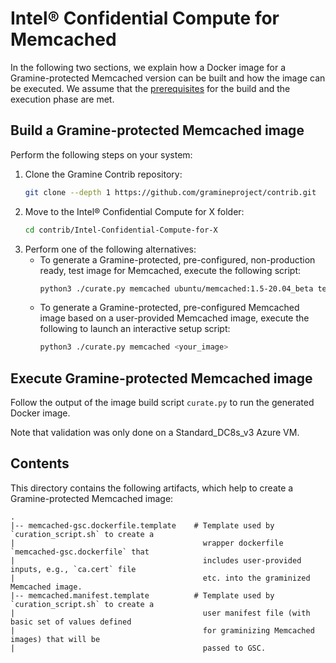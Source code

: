 # Intel® Confidential Compute for Memcached

In the following two sections, we explain how a Docker image for a Gramine-protected Memcached
version can be built and how the image can be executed.
We assume that the [prerequisites](../../README.md)
for the build and the execution phase are met.

## Build a Gramine-protected Memcached image

Perform the following steps on your system:

1. Clone the Gramine Contrib repository:
    ```sh
    git clone --depth 1 https://github.com/gramineproject/contrib.git
    ```
2. Move to the Intel® Confidential Compute for X folder:
    ```sh
    cd contrib/Intel-Confidential-Compute-for-X
    ```
3. Perform one of the following alternatives:
    - To generate a Gramine-protected, pre-configured, non-production ready, test image for
    Memcached, execute the following script:
        ```sh
        python3 ./curate.py memcached ubuntu/memcached:1.5-20.04_beta test
        ```
    - To generate a Gramine-protected, pre-configured Memcached image based on a user-provided
    Memcached image, execute the following to launch an interactive setup script:
       ```sh
       python3 ./curate.py memcached <your_image>
       ```

## Execute Gramine-protected Memcached image

Follow the output of the image build script `curate.py` to run the generated Docker image.

Note that validation was only done on a Standard_DC8s_v3 Azure VM.


## Contents

This directory contains the following artifacts, which help to create a Gramine-protected Memcached
image:

    .
    |-- memcached-gsc.dockerfile.template    # Template used by `curation_script.sh` to create a
    |                                          wrapper dockerfile `memcached-gsc.dockerfile` that
    |                                          includes user-provided inputs, e.g., `ca.cert` file
    |                                          etc. into the graminized Memcached image.
    |-- memcached.manifest.template          # Template used by `curation_script.sh` to create a
    |                                          user manifest file (with basic set of values defined
    |                                          for graminizing Memcached images) that will be
    |                                          passed to GSC.
